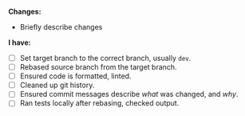 **Changes:**
* Briefly describe changes

**I have:**
<!-- fill in with [x] -->
- [ ] Set target branch to the correct branch, usually `dev`.
- [ ] Rebased source branch from the target branch.
- [ ] Ensured code is formatted, linted.
- [ ] Cleaned up git history.
- [ ] Ensured commit messages describe *what* was changed, and *why*.
- [ ] Ran tests locally after rebasing, checked output.
